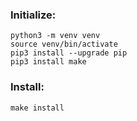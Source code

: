 ### Initialize:
```
python3 -m venv venv
source venv/bin/activate
pip3 install --upgrade pip
pip3 install make
```

### Install:
```
make install
```
